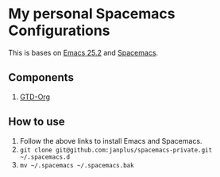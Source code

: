 # My personal Spacemacs Configurations

This is bases on [Emacs 25.2](https://www.gnu.org/software/emacs/) and [Spacemacs](https://github.com/syl20bnr/spacemacs).

## Components

1. [GTD-Org](layers/gtd/README.org)

## How to use

1. Follow the above links to install Emacs and Spacemacs.
2. `git clone git@github.com:janplus/spacemacs-private.git ~/.spacemacs.d`
3. `mv ~/.spacemacs ~/.spacemacs.bak`
